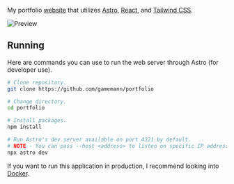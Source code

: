 My portfolio [website](https://cdeacon.net) that utilizes [Astro](https://astro.build/), [React](https://react.dev/), and [Tailwind CSS](https://tailwindcss.com/).

![Preview](./preview/preview.gif)


## Running
Here are commands you can use to run the web server through Astro (for developer use).

```bash
# Clone repository.
git clone https://github.com/gamemann/portfolio

# Change directory.
cd portfolio

# Install packages.
npm install

# Run Astro's dev server available on port 4321 by default.
# NOTE - You can pass --host <address> to listen on specific IP addresses (or all with 0.0.0.0).
npx astro dev
```

If you want to run this application in production, I recommend looking into [Docker](https://docs.astro.build/en/recipes/docker/).